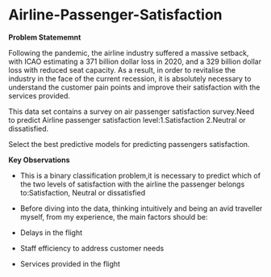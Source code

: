 # Airline-Passenger-Satisfaction

**Problem Statememnt**

Following the pandemic, the airline industry suffered a massive setback, with ICAO estimating a 371 billion dollar loss in 2020, and a 329 billion dollar loss with reduced seat capacity. As a result, in order to revitalise the industry in the face of the current recession, it is absolutely necessary to understand the customer pain points and improve their satisfaction with the services provided.

This data set contains a survey on air passenger satisfaction survey.Need to predict Airline passenger satisfaction level:1.Satisfaction 2.Neutral or dissatisfied.

Select the best predictive models for predicting passengers satisfaction.

**Key Observations**
* This is a binary classification problem,it is necessary to predict which of the two levels of satisfaction with the airline the passenger belongs to:Satisfaction, Neutral or dissatisfied

* Before diving into the data, thinking intuitively and being an avid traveller myself, from my experience, the main factors should be:

* Delays in the flight

* Staff efficiency to address customer needs

* Services provided in the flight
